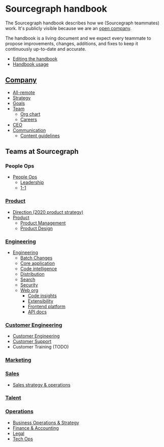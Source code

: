 # Sourcegraph handbook

The Sourcegraph handbook describes how we (Sourcegraph teammates) work. It's publicly visible because we are an [open company](../company/index.md#open-company).

The handbook is a living document and we expect every teammate to propose improvements, changes, additions, and fixes to keep it continuously up-to-date and accurate.

- [Editing the handbook](editing.md)
- [Handbook usage](usage.md)

## [Company](../company/index.md)

- [All-remote](../company/remote/index.md)
- [Strategy](../company/strategy.md)
- [Goals](../company/goals/index.md)
- [Team](../company/team/index.md)
  - [Org chart](../company/team/org_chart.md)
  - [Careers](../company/careers.md)
- [CEO](ceo/index.md)
- [Communication](communication/index.md)
  - [Content guidelines](communication/content_guidelines.md)

## Teams at Sourcegraph

### People Ops

- [People Ops](people-ops/index.md)
  - [Leadership](leadership/index.md)
  - [1-1](leadership/1-1.md)

### [Product](product/index.md)

- [Direction (2020 product strategy)](../direction/index.md)
- [Product](product/index.md)
  - [Product Management](product/product_management/index.md)
  - [Product Design](product/design/index.md)

### [Engineering](engineering/index.md)

<!-- When updating the engineering team list below, please also update company/team/org_chart.md. -->

- [Engineering](engineering/index.md)
  - [Batch Changes](engineering/batch-changes/index.md)
  - [Core application](engineering/core-application/index.md)
  - [Code intelligence](engineering/code-intelligence/index.md)
  - [Distribution](engineering/distribution/index.md)
  - [Search](engineering/search/index.md)
  - [Security](engineering/security/index.md)
  - [Web org](engineering/web/index.md)
    - [Code insights](engineering/web/code-insights/index.md)
    - [Extensibility](engineering/web/extensibility/index.md)
    - [Frontend platform](engineering/web/frontend-platform/index.md)
    - [API docs](engineering/web/api-docs/index.md)

### [Customer Engineering](ce/index.md)

- [Customer Engineering](ce/index.md)
- [Customer Support](ce/support.md)
- Customer Training (TODO)

### [Marketing](marketing/index.md)

### [Sales](sales/index.md)

- [Sales strategy & operations](sales/sales-ops/index.md)

### [Talent](talent/index.md)

### [Operations](ops/index.md)

- [Business Operations & Strategy](ops/bizops/index.md)
- [Finance & Accounting](ops/finance/index.md)
- [Legal](ops/legal/index.md)
- [Tech Ops](ops/tech-ops/index.md)
